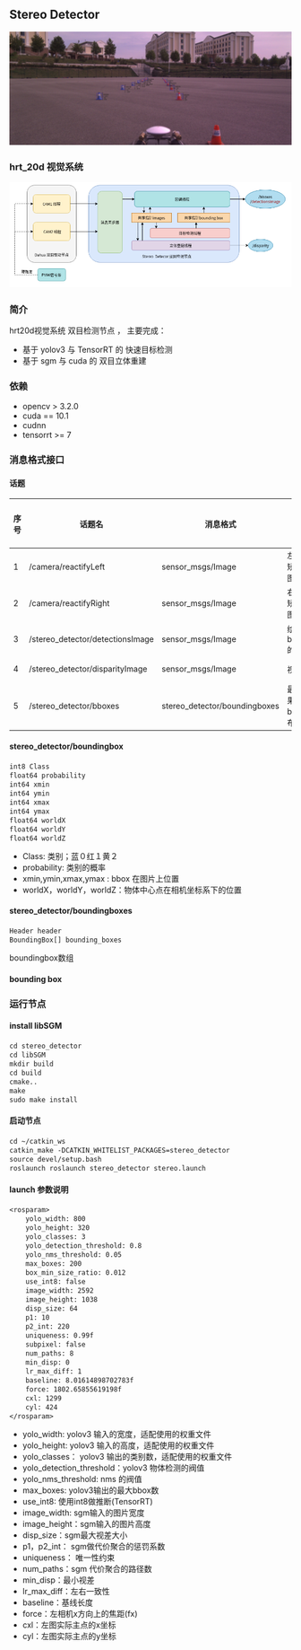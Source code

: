 ## Stereo Detector 

![res](data/res.jpg)

### hrt_20d 视觉系统

![cv-system](data/cv_system.png)

### 简介

hrt20d视觉系统 双目检测节点 ， 主要完成：
- 基于 yolov3 与 TensorRT 的 快速目标检测
- 基于 sgm 与 cuda 的 双目立体重建

### 依赖

- opencv > 3.2.0
- cuda == 10.1
- cudnn
- tensorrt >= 7

### 消息格式接口

#### 话题

|序号|话题名|消息格式|描述|订阅/发布|
|---|---|---|---|---|
| 1 | /camera/reactifyLeft | sensor_msgs/Image | 左相机矫正后图像 | 订阅 |
| 2 | /camera/reactifyRight | sensor_msgs/Image | 右相机矫正后图像 | 订阅 |
| 3 | /stereo_detector/detectionsImage | sensor_msgs/Image | 绘制上bboxes的图像 | 发布 |
| 4 | /stereo_detector/disparityImage | sensor_msgs/Image | 视差图 | 发布 |
| 5 | /stereo_detector/bboxes | stereo_detector/boundingboxes | 最终结果的bbox发布 | 发布 |

#### stereo_detector/boundingbox
```
int8 Class                  
float64 probability         
int64 xmin
int64 ymin
int64 xmax
int64 ymax
float64 worldX
float64 worldY
float64 worldZ
```
- Class: 类别；蓝０红１黄２
- probability: 类别的概率
- xmin,ymin,xmax,ymax : bbox 在图片上位置
- worldX，worldY，worldZ：物体中心点在相机坐标系下的位置

#### stereo_detector/boundingboxes
```
Header header
BoundingBox[] bounding_boxes
```
boundingbox数组

#### bounding box

### 运行节点

#### install libSGM
```
cd stereo_detector 
cd libSGM
mkdir build
cd build
cmake..
make
sudo make install 
```

#### 启动节点

```
cd ~/catkin_ws
catkin_make -DCATKIN_WHITELIST_PACKAGES=stereo_detector
source devel/setup.bash
roslaunch roslaunch stereo_detector stereo.launch 
```

#### launch 参数说明

```
<rosparam>
    yolo_width: 800                 
    yolo_height: 320
    yolo_classes: 3
    yolo_detection_threshold: 0.8
    yolo_nms_threshold: 0.05
    max_boxes: 200
    box_min_size_ratio: 0.012
    use_int8: false 
    image_width: 2592
    image_height: 1038
    disp_size: 64
    p1: 10
    p2_int: 220
    uniqueness: 0.99f
    subpixel: false
    num_paths: 8
    min_disp: 0
    lr_max_diff: 1
    baseline: 8.01614898702783f
    force: 1802.65855619198f
    cxl: 1299
    cyl: 424
</rosparam>
```

- yolo_width: yolov3 输入的宽度，适配使用的权重文件
- yolo_height: yolov3 输入的高度，适配使用的权重文件
- yolo_classes： yolov3 输出的类别数，适配使用的权重文件
- yolo_detection_threshold：yolov3 物体检测的阀值
- yolo_nms_threshold: nms 的阀值
- max_boxes: yolov3输出的最大bbox数
- use_int8: 使用int8做推断(TensorRT)
- image_width: sgm输入的图片宽度
- image_height：sgm输入的图片高度
- disp_size：sgm最大视差大小
- p1，p2_int： sgm做代价聚合的惩罚系数
- uniqueness： 唯一性约束
- num_paths：sgm 代价聚合的路径数
- min_disp：最小视差
- lr_max_diff：左右一致性
- baseline：基线长度
- force：左相机x方向上的焦距(fx)
- cxl：左图实际主点的x坐标
- cyl：左图实际主点的y坐标